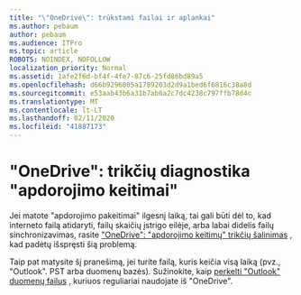 ```yaml
---
title: "\"OneDrive\": trūkstami failai ir aplankai"
ms.author: pebaum
author: pebaum
ms.audience: ITPro
ms.topic: article
ROBOTS: NOINDEX, NOFOLLOW
localization_priority: Normal
ms.assetid: 1afe2f6d-bf4f-4fe7-87c6-25fd86bd89a5
ms.openlocfilehash: d66b9296005a1789203d2d9a1bed6f6816c38a8d
ms.sourcegitcommit: e53aab43b6a31b7ab6a2c7dc4238c797ffb78d4c
ms.translationtype: MT
ms.contentlocale: lt-LT
ms.lasthandoff: 02/11/2020
ms.locfileid: "41887173"
---
```

# <a name="onedrive-troubleshoot-processing-changes"></a>"OneDrive": trikčių diagnostika "apdorojimo keitimai"

Jei matote "apdorojimo pakeitimai" ilgesnį laiką, tai gali būti dėl to, kad interneto failą atidaryti, failų skaičių įstrigo eilėje, arba labai didelis failų sinchronizavimas, rasite ["OneDrive": "apdorojimo keitimų" trikčių šalinimas](https://support.office.com/article/onedrive-is-stuck-on-processing-changes-b386b813-9b66-4e47-8c4c-2b45533edccd) , kad padėtų išspręsti šią problemą.

Taip pat matysite šį pranešimą, jei turite failą, kuris keičia visą laiką (pvz., "Outlook". PST arba duomenų bazės). Sužinokite, kaip [perkelti "Outlook" duomenų failus](https://support.office.com/article/how-to-remove-an-outlook-pst-data-file-from-onedrive-b6b9e522-59bd-40f7-949f-168d0aa9b38e) , kuriuos reguliariai naudojate iš "OneDrive".

